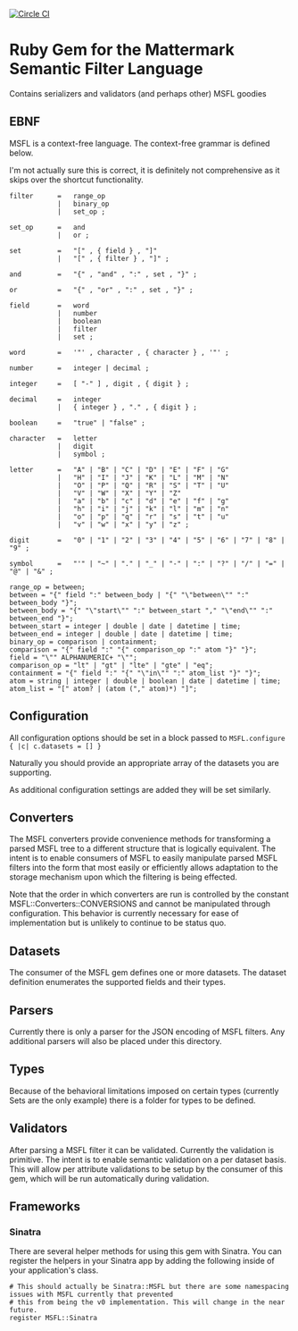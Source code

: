 [![Circle CI](https://circleci.com/gh/Referly/msfl.svg?style=svg)](https://circleci.com/gh/Referly/msfl)

# Ruby Gem for the Mattermark Semantic Filter Language

Contains serializers and validators (and perhaps other) MSFL goodies

## EBNF

MSFL is a context-free language. The context-free grammar is defined below.

I'm not actually sure this is correct, it is definitely not comprehensive as it skips over the shortcut functionality.


    filter      =   range_op
                |   binary_op
                |   set_op ;

    set_op      =   and
                |   or ;

    set         =   "[" , { field } , "]"
                |   "[" , { filter } , "]" ;

    and         =   "{" , "and" , ":" , set , "}" ;

    or          =   "{" , "or" , ":" , set , "}" ;

    field       =   word
                |   number
                |   boolean
                |   filter
                |   set ;

    word        =   '"' , character , { character } , '"' ;

    number      =   integer | decimal ;

    integer     =   [ "-" ] , digit , { digit } ;

    decimal     =   integer
                |   { integer } , "." , { digit } ;

    boolean     =   "true" | "false" ;

    character   =   letter
                |   digit
                |   symbol ;

    letter      =   "A" | "B" | "C" | "D" | "E" | "F" | "G"
                |   "H" | "I" | "J" | "K" | "L" | "M" | "N"
                |   "O" | "P" | "Q" | "R" | "S" | "T" | "U"
                |   "V" | "W" | "X" | "Y" | "Z"
                |   "a" | "b" | "c" | "d" | "e" | "f" | "g"
                |   "h" | "i" | "j" | "k" | "l" | "m" | "n"
                |   "o" | "p" | "q" | "r" | "s" | "t" | "u"
                |   "v" | "w" | "x" | "y" | "z" ;

    digit       =   "0" | "1" | "2" | "3" | "4" | "5" | "6" | "7" | "8" | "9" ;

    symbol      =   "'" | "~" | "." | "_" | "-" | ":" | "?" | "/" | "=" | "@" | "&" ;
```
range_op = between;
between = "{" field ":" between_body | "{" "\"between\"" ":" between_body "}";
between_body = "{" "\"start\"" ":" between_start "," "\"end\"" ":" between_end "}";
between_start = integer | double | date | datetime | time;
between_end = integer | double | date | datetime | time;
binary_op = comparison | containment;
comparison = "{" field ":" "{" comparison_op ":" atom "}" "}";
field = "\"" ALPHANUMERIC+ "\"";
comparison_op = "lt" | "gt" | "lte" | "gte" | "eq";
containment = "{" field ":" "{" "\"in\"" ":" atom_list "}" "}";
atom = string | integer | double | boolean | date | datetime | time;
atom_list = "[" atom? | (atom ("," atom)*) "]";
```

## Configuration

All configuration options should be set in a block passed to `MSFL.configure { |c| c.datasets = [] }`

Naturally you should provide an appropriate array of the datasets you are supporting.

As additional configuration settings are added they will be set similarly.

## Converters

The MSFL converters provide convenience methods for transforming a parsed MSFL tree to a different structure that is
logically equivalent. The intent is to enable consumers of MSFL to easily manipulate parsed MSFL filters into the form
that most easily or efficiently allows adaptation to the storage mechanism upon which the filtering is being effected.

Note that the order in which converters are run is controlled by the constant MSFL::Converters::CONVERSIONS and cannot
be manipulated through configuration. This behavior is currently necessary for ease of implementation but is unlikely
to continue to be status quo.

## Datasets

The consumer of the MSFL gem defines one or more datasets. The dataset definition enumerates the supported fields and
their types.

## Parsers

Currently there is only a parser for the JSON encoding of MSFL filters. Any additional parsers will also be placed
under this directory.

## Types

Because of the behavioral limitations imposed on certain types (currently Sets are the only example) there is a folder
for types to be defined.

## Validators

After parsing a MSFL filter it can be validated. Currently the validation is primitive. The intent is to enable
semantic validation on a per dataset basis. This will allow per attribute validations to be setup by the consumer
of this gem, which will be run automatically during validation.

## Frameworks

### Sinatra

There are several helper methods for using this gem with Sinatra. You can register the helpers in your Sinatra app
by adding the following inside of your application's class.

```
# This should actually be Sinatra::MSFL but there are some namespacing issues with MSFL currently that prevented
# this from being the v0 implementation. This will change in the near future.
register MSFL::Sinatra
```